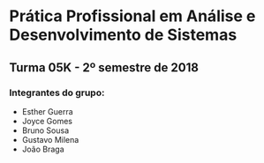 # Prática Profissional em Análise e Desenvolvimento de Sistemas
## Turma 05K - 2º semestre de 2018

### Integrantes do grupo:

* Esther Guerra
* Joyce Gomes
* Bruno Sousa
* Gustavo Milena
* João Braga

